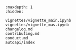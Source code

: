 ```{include} ../README.md
```

```{toctree}
:maxdepth: 1
:hidden:

vignettes/vignette_main.ipynb
vignettes/vignette_mas.ipynb
changelog.md
contributing.md
conduct.md
autoapi/index
```